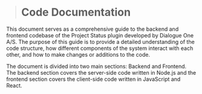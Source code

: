 > # Code Documentation

This document serves as a comprehensive guide to the backend and frontend codebase of the Project Status plugin developed by Dialogue One A/S. The purpose of this guide is to provide a detailed understanding of the code structure, how different components of the system interact with each other, and how to make changes or additions to the code.

The document is divided into two main sections: Backend and Frontend. The backend section covers the server-side code written in Node.js and the frontend section covers the client-side code written in JavaScript and React.
